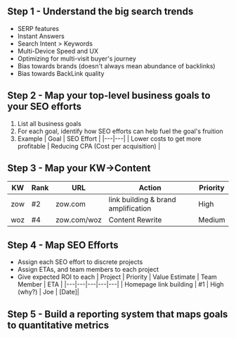 ## Step 1 - Understand the big search trends
* SERP features
* Instant Answers
* Search Intent > Keywords
* Multi-Device Speed and UX
* Optimizing for multi-visit buyer's journey
* Bias towards brands (doesn't always mean abundance of backlinks)
* Bias towards BackLink quality

## Step 2 - Map your top-level business goals to your SEO efforts
1. List all business goals
2. For each goal, identify how SEO efforts can help fuel the goal's fruition
3. Example
    | Goal | SEO Effort |
    |---|---|
    | Lower costs to get more profitable | Reducing CPA (Cost per acquisition) |

## Step 3 - Map your KW->Content 
| KW | Rank | URL | Action | Priority |
|---|---|---|---|---|
| zow | #2 | zow.com | link building & brand amplification | High |
| woz | #4 | zow.com/woz | Content Rewrite | Medium |

## Step 4 - Map SEO Efforts
* Assign each SEO effort to discrete projects 
* Assign ETAs, and team members to each project
* Give expected ROI to each
    | Project | Priority | Value Estimate | Team Member | ETA |
    |---|---|---|---|---|
    | Homepage link building | #1 | High (why?) | Joe | [Date]|

## Step 5 - Build a reporting system that maps goals to quantitative metrics


